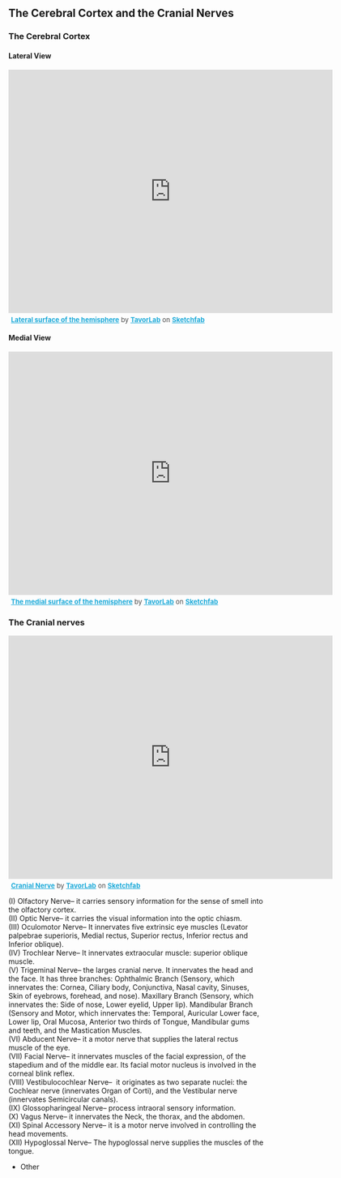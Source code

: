 ## The Cerebral Cortex and the Cranial Nerves

### The Cerebral Cortex
#### Lateral View
<div class="sketchfab-embed-wrapper">
    <iframe title="Lateral surface of the hemisphere" frameborder="0" allowfullscreen mozallowfullscreen="true" webkitallowfullscreen="true" allow="fullscreen; autoplay; vr" xr-spatial-tracking execution-while-out-of-viewport execution-while-not-rendered web-share width="640" height="480" src="https://sketchfab.com/models/c15e42ff590c4f8aa20276dfb5b15bc3/embed">
    </iframe>
   <p style="font-size: 13px; font-weight: normal; margin: 5px; color: #4A4A4A;">
        <a href="https://sketchfab.com/3d-models/lateral-surface-of-the-hemisphere-c15e42ff590c4f8aa20276dfb5b15bc3?utm_medium=embed&utm_campaign=share-popup&utm_content=c15e42ff590c4f8aa20276dfb5b15bc3" target="_blank" style="font-weight: bold; color: #1CAAD9;">Lateral surface of the hemisphere</a>
        by <a href="https://sketchfab.com/IT_Lab?utm_medium=embed&utm_campaign=share-popup&utm_content=c15e42ff590c4f8aa20276dfb5b15bc3" target="_blank" style="font-weight: bold; color: #1CAAD9;">TavorLab</a>
        on <a href="https://sketchfab.com?utm_medium=embed&utm_campaign=share-popup&utm_content=c15e42ff590c4f8aa20276dfb5b15bc3" target="_blank" style="font-weight: bold; color: #1CAAD9;">Sketchfab</a>
    </p>
</div>

#### Medial View
<div class="sketchfab-embed-wrapper">
    <iframe title="The medial surface of the hemisphere" frameborder="0" allowfullscreen mozallowfullscreen="true" webkitallowfullscreen="true" allow="fullscreen; autoplay; vr" xr-spatial-tracking execution-while-out-of-viewport execution-while-not-rendered web-share width="640" height="480" src="https://sketchfab.com/models/8cde3751335a4b08a5d3fc02f9b59465/embed">
    </iframe>
   <p style="font-size: 13px; font-weight: normal; margin: 5px; color: #4A4A4A;">
        <a href="https://sketchfab.com/3d-models/the-medial-surface-of-the-hemisphere-8cde3751335a4b08a5d3fc02f9b59465?utm_medium=embed&utm_campaign=share-popup&utm_content=8cde3751335a4b08a5d3fc02f9b59465" target="_blank" style="font-weight: bold; color: #1CAAD9;">The medial surface of the hemisphere</a>
        by <a href="https://sketchfab.com/IT_Lab?utm_medium=embed&utm_campaign=share-popup&utm_content=8cde3751335a4b08a5d3fc02f9b59465" target="_blank" style="font-weight: bold; color: #1CAAD9;">TavorLab</a>
        on <a href="https://sketchfab.com?utm_medium=embed&utm_campaign=share-popup&utm_content=8cde3751335a4b08a5d3fc02f9b59465" target="_blank" style="font-weight: bold; color: #1CAAD9;">Sketchfab</a>
    </p>
</div>

### The Cranial nerves

<div class="sketchfab-embed-wrapper">
    <iframe title="Cranial Nerve" frameborder="0" allowfullscreen mozallowfullscreen="true" webkitallowfullscreen="true" allow="fullscreen; autoplay; vr" xr-spatial-tracking execution-while-out-of-viewport execution-while-not-rendered web-share width="640" height="480" src="https://sketchfab.com/models/bc588bead4e14d899da6bb246d6fd699/embed">
    </iframe>
   <p style="font-size: 13px; font-weight: normal; margin: 5px; color: #4A4A4A;">
        <a href="https://sketchfab.com/3d-models/cranial-nerve-bc588bead4e14d899da6bb246d6fd699?utm_medium=embed&utm_campaign=share-popup&utm_content=bc588bead4e14d899da6bb246d6fd699" target="_blank" style="font-weight: bold; color: #1CAAD9;">Cranial Nerve</a>
        by <a href="https://sketchfab.com/IT_Lab?utm_medium=embed&utm_campaign=share-popup&utm_content=bc588bead4e14d899da6bb246d6fd699" target="_blank" style="font-weight: bold; color: #1CAAD9;">TavorLab</a>
        on <a href="https://sketchfab.com?utm_medium=embed&utm_campaign=share-popup&utm_content=bc588bead4e14d899da6bb246d6fd699" target="_blank" style="font-weight: bold; color: #1CAAD9;">Sketchfab</a>
    </p>
</div>
  
  (I) Olfactory Nerve– it carries sensory information for the sense of smell into the olfactory cortex.  
  (II) Optic Nerve– it carries the visual information into the optic chiasm.  
  (III) Oculomotor Nerve– It innervates five extrinsic eye muscles (Levator palpebrae superioris, Medial rectus, Superior rectus, Inferior rectus and Inferior oblique).  
  (IV) Trochlear Nerve– It innervates extraocular muscle: superior oblique muscle.   
  (V) Trigeminal Nerve– the larges cranial nerve. It innervates the head and the face. It has three branches: Ophthalmic Branch (Sensory, which innervates the: Cornea, Ciliary body, Conjunctiva, Nasal cavity, Sinuses, Skin of eyebrows, forehead, and nose). Maxillary Branch (Sensory, which innervates the: Side of nose, Lower eyelid, Upper lip). Mandibular Branch (Sensory and Motor, which innervates the: Temporal, Auricular Lower face, Lower lip, Oral Mucosa, Anterior two thirds of Tongue, Mandibular gums and teeth, and the Mastication Muscles.  
  (VI) Abducent Nerve– it a motor nerve that supplies the lateral rectus muscle of the eye.  
  (VII) Facial Nerve– it innervates muscles of the facial expression, of the stapedium and of the middle ear. Its facial motor nucleus is involved in the corneal blink reflex.  
  (VIII) Vestibulocochlear Nerve–  it originates as two separate nuclei: the Cochlear nerve (innervates Organ of Corti), and the Vestibular nerve (innervates Semicircular canals).   
  (IX) Glossopharingeal Nerve– process intraoral sensory information.  
  (X) Vagus Nerve– it innervates the Neck, the thorax, and the abdomen.   
  (XI) Spinal Accessory Nerve– it is a motor nerve involved in controlling the head movements.  
  (XII) Hypoglossal Nerve– The hypoglossal nerve supplies the muscles of the tongue.  
  
- Other
